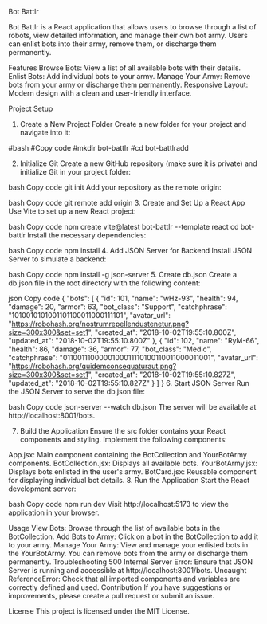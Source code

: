 Bot Battlr

Bot Battlr is a React application that allows users to browse through a list of robots, view detailed information, and manage their own bot army. Users can enlist bots into their army, remove them, or discharge them permanently.

Features
Browse Bots: View a list of all available bots with their details.
Enlist Bots: Add individual bots to your army.
Manage Your Army: Remove bots from your army or discharge them permanently.
Responsive Layout: Modern design with a clean and user-friendly interface.

Project Setup

1. Create a New Project Folder
Create a new folder for your project and navigate into it:

#bash
#Copy code
#mkdir bot-battlr
#cd bot-battlradd

2. Initialize Git
Create a new GitHub repository (make sure it is private) and initialize Git in your project folder:

bash
Copy code
git init
Add your repository as the remote origin:

bash
Copy code
git remote add origin <your-repository-url>
3. Create and Set Up a React App
Use Vite to set up a new React project:

bash
Copy code
npm create vite@latest bot-battlr --template react
cd bot-battlr
Install the necessary dependencies:

bash
Copy code
npm install
4. Add JSON Server for Backend
Install JSON Server to simulate a backend:

bash
Copy code
npm install -g json-server
5. Create db.json
Create a db.json file in the root directory with the following content:

json
Copy code
{
  "bots": [
    {
      "id": 101,
      "name": "wHz-93",
      "health": 94,
      "damage": 20,
      "armor": 63,
      "bot_class": "Support",
      "catchphrase": "1010010101001101100011000111101",
      "avatar_url": "https://robohash.org/nostrumrepellendustenetur.png?size=300x300&set=set1",
      "created_at": "2018-10-02T19:55:10.800Z",
      "updated_at": "2018-10-02T19:55:10.800Z"
    },
    {
      "id": 102,
      "name": "RyM-66",
      "health": 86,
      "damage": 36,
      "armor": 77,
      "bot_class": "Medic",
      "catchphrase": "0110011100000100011110100110011000011001",
      "avatar_url": "https://robohash.org/quidemconsequaturaut.png?size=300x300&set=set1",
      "created_at": "2018-10-02T19:55:10.827Z",
      "updated_at": "2018-10-02T19:55:10.827Z"
    }
  ]
}
6. Start JSON Server
Run the JSON Server to serve the db.json file:

bash
Copy code
json-server --watch db.json
The server will be available at http://localhost:8001/bots.

7. Build the Application
Ensure the src folder contains your React components and styling. Implement the following components:

App.jsx: Main component containing the BotCollection and YourBotArmy components.
BotCollection.jsx: Displays all available bots.
YourBotArmy.jsx: Displays bots enlisted in the user's army.
BotCard.jsx: Reusable component for displaying individual bot details.
8. Run the Application
Start the React development server:

bash
Copy code
npm run dev
Visit http://localhost:5173 to view the application in your browser.

Usage
View Bots: Browse through the list of available bots in the BotCollection.
Add Bots to Army: Click on a bot in the BotCollection to add it to your army.
Manage Your Army: View and manage your enlisted bots in the YourBotArmy. You can remove bots from the army or discharge them permanently.
Troubleshooting
500 Internal Server Error: Ensure that JSON Server is running and accessible at http://localhost:8001/bots.
Uncaught ReferenceError: Check that all imported components and variables are correctly defined and used.
Contribution
If you have suggestions or improvements, please create a pull request or submit an issue.

License
This project is licensed under the MIT License.